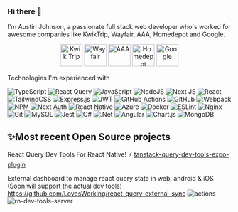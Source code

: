 ### Hi there 👋

I'm Austin Johnson, a passionate full stack web developer who's worked for awesome companies like  KwikTrip, Wayfair, AAA, Homedepot and Google.

<p align="center">
  <a href="#"><img src="https://github.com/LovesWorking/LovesWorking/assets/111514077/31b43bea-2b46-4f53-9304-bcf3f74caf1c" alt="Kwik Trip" width="50"/></a>
  <a href="#"><img src="https://github.com/LovesWorking/LovesWorking/assets/111514077/e8e8953e-409f-4287-86a2-dee4df2c3313" alt="Wayfair" width="50"/></a>
  <a href="#"><img src="https://github.com/LovesWorking/LovesWorking/assets/111514077/9786fecf-c80c-4f6c-a699-23faaf8d09da" alt="AAA" width="50"/></a>
  <a href="#"><img src="https://github.com/LovesWorking/LovesWorking/assets/111514077/d3ea4036-8738-4500-b861-76f1c93520f5" alt="Homedepot" width="50"/></a>
  <a href="#"><img src="https://github.com/LovesWorking/LovesWorking/assets/111514077/9c0df39f-7e23-4e42-b65c-dcdb7679f1c8" alt="Google" width="50"/></a>
</p>





Technologies I'm experienced with

![TypeScript](https://img.shields.io/badge/typescript-%23007ACC.svg?style=for-the-badge&logo=typescript&logoColor=white)
![React Query](https://img.shields.io/badge/-React%20Query-FF4154?style=for-the-badge&logo=react%20query&logoColor=white)
![JavaScript](https://img.shields.io/badge/javascript-%23323330.svg?style=for-the-badge&logo=javascript&logoColor=%23F7DF1E)
![NodeJS](https://img.shields.io/badge/node.js-6DA55F?style=for-the-badge&logo=node.js&logoColor=white)
![Next JS](https://img.shields.io/badge/Next-black?style=for-the-badge&logo=next.js&logoColor=white)
![React](https://img.shields.io/badge/react-%2320232a.svg?style=for-the-badge&logo=react&logoColor=%2361DAFB)
![TailwindCSS](https://img.shields.io/badge/tailwindcss-%2338B2AC.svg?style=for-the-badge&logo=tailwind-css&logoColor=white)
![Express.js](https://img.shields.io/badge/express.js-%23404d59.svg?style=for-the-badge&logo=express&logoColor=%2361DAFB)
![JWT](https://img.shields.io/badge/JWT-black?style=for-the-badge&logo=JSON%20web%20tokens)
![GitHub Actions](https://img.shields.io/badge/github%20actions-%232671E5.svg?style=for-the-badge&logo=githubactions&logoColor=white)
![GitHub](https://img.shields.io/badge/github-%23121011.svg?style=for-the-badge&logo=github&logoColor=white)
![Webpack](https://img.shields.io/badge/webpack-%238DD6F9.svg?style=for-the-badge&logo=webpack&logoColor=black)
![NPM](https://img.shields.io/badge/NPM-%23000000.svg?style=for-the-badge&logo=npm&logoColor=white)
![Next Auth](https://img.shields.io/badge/Next%20Auth-black?style=for-the-badge&logo=next.js&logoColor=white)
![React Native](https://img.shields.io/badge/react_native-%2320232a.svg?style=for-the-badge&logo=react&logoColor=%2361DAFB)
![Azure](https://img.shields.io/badge/azure-%230072C6.svg?style=for-the-badge&logo=microsoftazure&logoColor=white)
![Docker](https://img.shields.io/badge/docker-%230db7ed.svg?style=for-the-badge&logo=docker&logoColor=white)
![ESLint](https://img.shields.io/badge/ESLint-4B3263?style=for-the-badge&logo=eslint&logoColor=white)
![Nginx](https://img.shields.io/badge/nginx-%23009639.svg?style=for-the-badge&logo=nginx&logoColor=white)
![Git](https://img.shields.io/badge/git-%23F05033.svg?style=for-the-badge&logo=git&logoColor=white)
![MySQL](https://img.shields.io/badge/mysql-%2300f.svg?style=for-the-badge&logo=mysql&logoColor=white)
![Jest](https://img.shields.io/badge/-jest-%23C21325?style=for-the-badge&logo=jest&logoColor=white)
![C#](https://img.shields.io/badge/c%23-%23239120.svg?style=for-the-badge&logo=c-sharp&logoColor=white)
![.Net](https://img.shields.io/badge/.NET-5C2D91?style=for-the-badge&logo=.net&logoColor=white)
![Angular](https://img.shields.io/badge/angular-%23DD0031.svg?style=for-the-badge&logo=angular&logoColor=white)
![Chart.js](https://img.shields.io/badge/chart.js-F5788D.svg?style=for-the-badge&logo=chart.js&logoColor=white)
![MongoDB](https://img.shields.io/badge/MongoDB-%234ea94b.svg?style=for-the-badge&logo=mongodb&logoColor=white)

## ✨Most recent Open Source projects 
React Query Dev Tools For React Native!
⚡ [tanstack-query-dev-tools-expo-plugin](https://github.com/LovesWorking/tanstack-query-dev-tools-expo-plugin/tree/main)

External dashboard to manage react query state in web, android & iOS (Soon will support the actual dev tools)
https://github.com/LovesWorking/react-query-external-sync
![actions](https://github.com/user-attachments/assets/dcedd904-c32a-4931-8fab-30bf9fb1cf1a)
![rn-dev-tools-server](https://github.com/LovesWorking/LovesWorking/assets/111514077/48ac863f-956f-47ef-9d37-e2606bef91e4)

<!--
**LovesWorking/LovesWorking** is a ✨ _special_ ✨ repository because its `README.md` (this file) appears on your GitHub profile.

Here are some ideas to get you started:

- 🔭 I’m currently working on ...
- 🌱 I’m currently learning ...
- 👯 I’m looking to collaborate on ...
- 🤔 I’m looking for help with ...
- 💬 Ask me about ...
- 📫 How to reach me: ...
- 😄 Pronouns: ...
- ⚡ Fun fact: ...
-->
